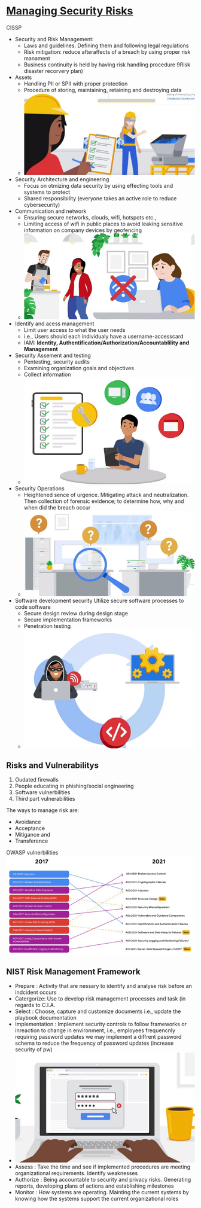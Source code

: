 # [Managing Security Risks](https://www.coursera.org/learn/manage-security-risks/)

CISSP
- Security and Risk Management:
    - Laws and guidelines. Defining them and following legal regulations
    - Risk mitigation: reduce afteraffects of a breach by using proper risk manament
    - Business continuity is held by having risk handling procedure 9Risk disaster recorvery plan)
- Assets
  - Handling PII or SPII with proper protection
  - Procedure of storing, maintaining, retaining and destroying data
  - ![destroyhd](destroyHd.jpg)
- Security Architecture and engineering
    - Focus on otmizing data security by using effecting tools and systems to protect
    - Shared responsibility (everyone takes an active role to reduce cybersecurity)
- Communication and network
    - Ensuring secure networks, clouds, wifi, hotspots etc.,
    -   Limiting access of wifi in public places to avoid leaking sensitive information on company devices by geofencing
    -   ![geofence](./LIMITWIFI.jpg)
- Identify and acess management
  - Limit user access to what the user needs
  - i.e., Users should each individualy have a username-accesscard
  - IAM: **Identity, Authentification/Authorization/Accountablility and Management**
- Security Assement and testing
    - Pentesting, security audits
    - Examining organization goals and objectives
    - Collect information
    - ![identify](./identify.jpg)
- Security Operations
  - Heightened sence of urgence. Mitigating attack and neutralization. Then collection of forensic evidence; to determine how, why and when did the breach occur
  - ![forensices](./forensices.jpg)
- Software development security
   Utilize secure software processes to code software
  - Secure design review during design stage
  - Secure implementation frameworks
  - Penetration testing
  - ![securesoftware](./securesoftware.jpg)


## Risks and Vulnerabilitys
1. Oudated firewalls
2. People educating in phishing/social engineering
3. Software vulnerbilities
4. Third part vulnerabilities

The ways to manage risk are:
- Avoidance
- Acceptance
- Mitigance and
- Transference

OWASP vulnerbilities
![owasp](owasp.jpg)

## NIST Risk Management Framework

- Prepare :  Activity that are nessary to identify and analyse risk before an indcident occurs
- Catergorize: Use to develop risk management processes and task (in regards to C.I.A. 
- Select : Choose, capture and customize documents i.e., update the playbook documentation
- Implementation :  Implement security controls to follow frameworks or inreaction to change in environment, i.e., employees frequencnly requiring password updates we may implement a diffrent password schema to reduce the frequency of password updates (increase security of pw)
- ![pwd](./pwd.jpg)
- Assess : Take the time and see if implemented procedures are meeting organizational requirements. Identify weaknesses 
- Authorize : Being accountable to security and privacy risks. Generating reports, developing plans of actions and establishing milestones
- Monitor : How systems are operating. Mainting the current systems by knowing how the systems support the current organizational roles
  
